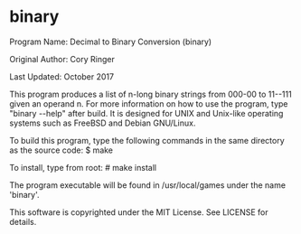 # binary
Program Name: Decimal to Binary Conversion (binary)

Original Author: Cory Ringer

Last Updated: October 2017

This program produces a list of n-long binary strings from 000-00 to 11--111 given an operand n. For more information on how to use the program, type "binary --help" after build. It is designed for UNIX and Unix-like 
operating systems such as FreeBSD and Debian GNU/Linux.

To build this program, type the following commands in the same directory as
the source code:
	$ make

To install, type from root:
	# make install

The program executable will be found in /usr/local/games under the name 'binary'.

This software is copyrighted under the MIT License. See LICENSE for details.

